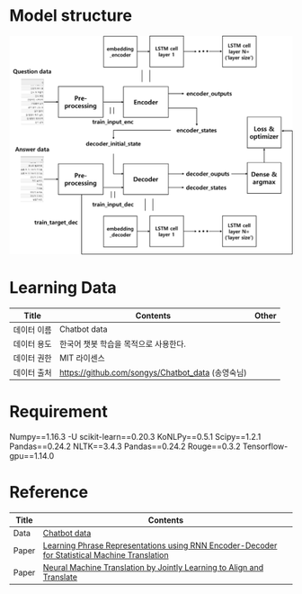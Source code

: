 # Model structure
![images](chatbot_seq2seq.png)  

# Learning Data
Title|Contents|Other
--|--|--
데이터 이름|Chatbot data
데이터 용도|한국어 챗봇  학습을 목적으로 사용한다.
데이터 권한|MIT 라이센스
데이터 출처|https://github.com/songys/Chatbot_data (송영숙님)

# Requirement
Numpy==1.16.3
-U scikit-learn==0.20.3 
KoNLPy==0.5.1
Scipy==1.2.1
Pandas==0.24.2
NLTK==3.4.3
Pandas==0.24.2
Rouge==0.3.2
Tensorflow-gpu==1.14.0 

# Reference
Title|Contents
--|--
Data|[Chatbot data](https://github.com/songys/Chatbot_data)  
Paper|[Learning Phrase Representations using RNN Encoder-Decoder for Statistical Machine Translation](https://arxiv.org/pdf/1406.1078.pdf)  
Paper|[Neural Machine Translation by Jointly Learning to Align and Translate](https://arxiv.org/abs/1409.0473.pdf)
